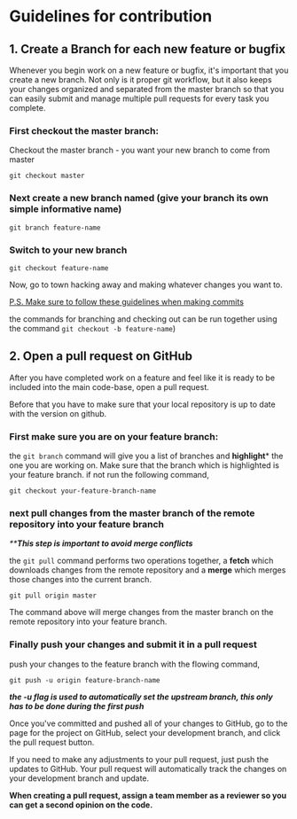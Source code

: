 # Guidelines for contribution

## 1. Create a Branch for each new feature or bugfix
Whenever you begin work on a new feature or bugfix, it's important that you create a new branch. Not only is it proper git workflow, but it also keeps your changes organized and separated from the master branch so that you can easily submit and manage multiple pull requests for every task you complete.

### First checkout the master branch:
Checkout the master branch - you want your new branch to come from master

    git checkout master

### Next create a new branch named <feature-name> (give your branch its own simple informative name)
    git branch feature-name

### Switch to your new branch
    git checkout feature-name
Now, go to town hacking away and making whatever changes you want to.

[P.S. Make sure to follow these guidelines when making commits](https://chris.beams.io/posts/git-commit/)

the commands for branching and checking out can be run together using the command `git checkout -b feature-name`)

## 2. Open a pull request on GitHub

After you have completed work on a feature and feel like it is ready to be included into the main code-base, open a pull request.

Before that you have to make sure that your local repository is up to date with the version on github.

### First make sure you are on your feature branch:

the `git branch` command will give you a list of branches and **highlight*** the one you are working on. Make sure that the branch which is highlighted is your feature branch. if not run the following command,

    git checkout your-feature-branch-name 

### next pull changes from the master branch of the remote repository into your feature branch 

_****This step is important to avoid merge conflicts**_

the `git pull` command performs two operations together, a **fetch** which downloads changes from the remote repository and a **merge** which merges those changes into the current branch. 

    git pull origin master
The command above will merge changes from the master branch on the remote repository into your feature branch. 

### Finally push your changes and submit it in a pull request
push your changes to the feature branch with the flowing command,

    git push -u origin feature-branch-name
_**the -u flag is used to automatically set the upstream branch, this only has to be done during the first push**_
 
Once you've committed and pushed all of your changes to GitHub, go to the page for the project on GitHub, select your development branch, and click the pull request button. 

If you need to make any adjustments to your pull request, just push the updates to GitHub. Your pull request will automatically track the changes on your development branch and update.

**When creating a pull request, assign a team member as a reviewer so you can get a second opinion on the code.**



